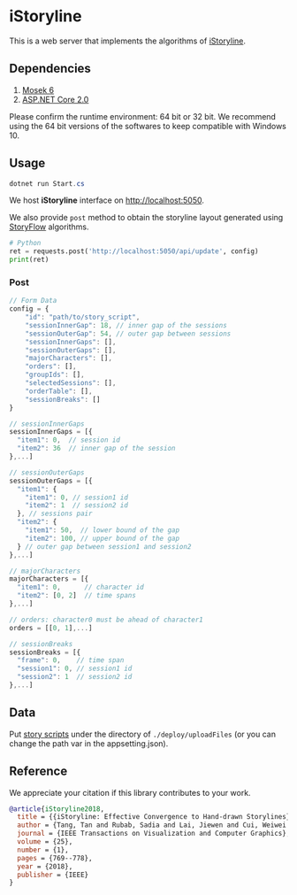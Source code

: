 # iStoryline

This is a web server that implements the algorithms of [iStoryline](https://istoryline.github.io/).

## Dependencies

1. [Mosek 6](https://www.mosek.com/downloads/6/)
2. [ASP.NET Core 2.0](https://dotnet.microsoft.com/download/dotnet-core/2.0)

Please confirm the runtime environment: 64 bit or 32 bit. We recommend using the 64 bit versions of the softwares to keep compatible with Windows 10.

## Usage

```C#
dotnet run Start.cs
```

We host **iStoryline** interface on [http://localhost:5050](http://localhost:5050).

We also provide `post` method to obtain the storyline layout generated using [StoryFlow](http://www.ycwu.org/projects/infovis13.html) algorithms.

```python
# Python
ret = requests.post('http://localhost:5050/api/update', config)
print(ret)
```

### Post

```javascript
// Form Data
config = {
    "id": "path/to/story_script",
    "sessionInnerGap": 18, // inner gap of the sessions
    "sessionOuterGap": 54, // outer gap between sessions
    "sessionInnerGaps": [],
    "sessionOuterGaps": [],
    "majorCharacters": [],
    "orders": [],
    "groupIds": [],
    "selectedSessions": [],
    "orderTable": [],
    "sessionBreaks": []
}

// sessionInnerGaps
sessionInnerGaps = [{
  "item1": 0,  // session id
  "item2": 36  // inner gap of the session
},...]

// sessionOuterGaps
sessionOuterGaps = [{
  "item1": {
    "item1": 0, // session1 id
    "item2": 1  // session2 id
  }, // sessions pair
  "item2": {
    "item1": 50,  // lower bound of the gap
    "item2": 100, // upper bound of the gap
  } // outer gap between session1 and session2
},...]

// majorCharacters
majorCharacters = [{
  "item1": 0,      // character id
  "item2": [0, 2]  // time spans
},...]

// orders: character0 must be ahead of character1
orders = [[0, 1],...]

// sessionBreaks
sessionBreaks = [{
  "frame": 0,    // time span
  "session1": 0, // session1 id
  "session2": 1  // session2 id
},...]
```

## Data

Put [story scripts](https://github.com/tangtan/StoryScripts) under the directory of `./deploy/uploadFiles` (or you can change the path var in the appsetting.json).

## Reference

We appreciate your citation if this library contributes to your work.

```bibtex
@article{iStoryline2018,
  title = {{iStoryline: Effective Convergence to Hand-drawn Storylines}},
  author = {Tang, Tan and Rubab, Sadia and Lai, Jiewen and Cui, Weiwei and Yu, Lingyun and Wu, Yingcai},
  journal = {IEEE Transactions on Visualization and Computer Graphics},
  volume = {25},
  number = {1},
  pages = {769--778},
  year = {2018},
  publisher = {IEEE}
}
```
